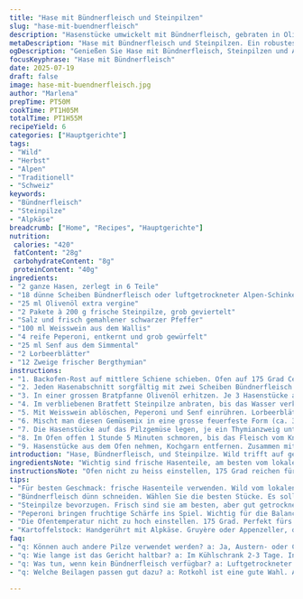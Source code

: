 ```yaml
---
title: "Hase mit Bündnerfleisch und Steinpilzen"
slug: "hase-mit-buendnerfleisch"
description: "Hasenstücke umwickelt mit Bündnerfleisch, gebraten in Olivenöl. Steinpilze ersetzen Champignons, ergeben würzigen Biss. Tomaten werden durch frische Peperoni ersetzt, geben leichte Schärfe. Mit Weisswein abgelöscht, Aromaten wie Lorbeer und frisch geernteter Thymian aus den Alpen. Schmoren im Ofen bis Fleisch zart und saftig, begleitet von einer traditionellen Kartoffelstock, handgerührt mit Alpkäse. Würzig, kräftig, Alpine Gemütlichkeit im Teller. Ohne Gluten, ohne Milchprodukte, leicht säuerlich durch Dijon-Senf, passt zum herbstlichen Bergabend."
metaDescription: "Hase mit Bündnerfleisch und Steinpilzen. Ein robustes Gericht aus der Schweizer Alpenküche."
ogDescription: "Genießen Sie Hase mit Bündnerfleisch, Steinpilzen und Alpenkäse. Perfekt für kalte Herbstabende."
focusKeyphrase: "Hase mit Bündnerfleisch"
date: 2025-07-19
draft: false
image: hase-mit-buendnerfleisch.jpg
author: "Marlena"
prepTime: PT50M
cookTime: PT1H05M
totalTime: PT1H55M
recipeYield: 6
categories: ["Hauptgerichte"]
tags:
- "Wild"
- "Herbst"
- "Alpen"
- "Traditionell"
- "Schweiz"
keywords:
- "Bündnerfleisch"
- "Steinpilze"
- "Alpkäse"
breadcrumb: ["Home", "Recipes", "Hauptgerichte"]
nutrition: 
 calories: "420"
 fatContent: "28g"
 carbohydrateContent: "8g"
 proteinContent: "40g"
ingredients:
- "2 ganze Hasen, zerlegt in 6 Teile"
- "18 dünne Scheiben Bündnerfleisch oder luftgetrockneter Alpen-Schinken"
- "25 ml Olivenöl extra vergine"
- "2 Pakete à 200 g frische Steinpilze, grob geviertelt"
- "Salz und frisch gemahlener schwarzer Pfeffer"
- "100 ml Weisswein aus dem Wallis"
- "4 reife Peperoni, entkernt und grob gewürfelt"
- "25 ml Senf aus dem Simmental"
- "2 Lorbeerblätter"
- "12 Zweige frischer Bergthymian"
instructions:
- "1. Backofen-Rost auf mittlere Schiene schieben. Ofen auf 175 Grad Celsius vorheizen."
- "2. Jeden Hasenabschnitt sorgfältig mit zwei Scheiben Bündnerfleisch umwickeln. Fest mit Kochgarn zusammenbinden, damit nichts verrutscht beim Braten."
- "3. In einer grossen Bratpfanne Olivenöl erhitzen. Je 3 Hasenstücke auf einmal scharf anbraten bis Bündnerfleisch goldbraun und knusprig. Herausnehmen, beiseitestellen."
- "4. Im verbliebenen Bratfett Steinpilze anbraten, bis das Wasser verkocht ist. Nach Bedarf weiteres Öl zugeben. Mit Salz und Pfeffer würzen."
- "5. Mit Weisswein ablöschen, Peperoni und Senf einrühren. Lorbeerblätter und einige Thymianzweige dazugeben. Kurz aufkochen."
- "6. Mischt man diesen Gemüsemix in eine grosse feuerfeste Form (ca. 38 x 25 cm)."
- "7. Die Hasenstücke auf das Pilzgemüse legen, je ein Thymianzweig unter ein Bindfadenstück schieben."
- "8. Im Ofen offen 1 Stunde 5 Minuten schmoren, bis das Fleisch vom Knochen fällt."
- "9. Hasenstücke aus dem Ofen nehmen, Kochgarn entfernen. Zusammen mit Alpen-Kartoffelstock servieren."
introduction: "Hase, Bündnerfleisch, und Steinpilze. Wild trifft auf getrocknet, Erde trifft auf Bergwiese. Herkunft spürbar. Kein Schnickschnack, schlicht und robust. Für Tage, wo’s draussen nass und kalt, drinnen warm und gemütlich sein soll. Bündnerfleisch bringt salzige Tiefe, ersetzt die sonst oft verwendete Pancetta. Steinpilze stechen heraus, reich an Aroma und ein bisschen Erdig. Weisser Walliser Wein macht nicht fett. Senf – auch aus den Bergen – sorgt für Schärfe und Säure, ohne Milch oder Ei. Einfach, ehrlich. Schongarer-Effekt. Zeit braucht’s, sanftes Schmoren, bis Fleisch weich. Alpkäse Kartoffelstock dazu, gerne mit einem Stück Appenzeller oder Gruyère, der zieht Fäden und gibt Schmelz. Bergluft im Essen, pure Alpine Lebensfreude im Teller."
ingredientsNote: "Wichtig sind frische Hasenteile, am besten vom lokalen Jäger, Wild besser als Zucht. Bündnerfleisch wählt man dünn geschnitten, damit es beim Braten knusprig wird, aber nicht trocken. Steinpilze sind das Highlight – frisch oder gut getrocknet, vorher in Wasser ziehen lassen und gut ausdrücken. Peperoni machen’s interessant, fruchtige Schärfe, klassisch Tomaten ersetzt. Schweizer Weisswein, am besten aus dem Wallis – trocken, leicht mineralisch. Senf aus Simmental bringt spezielle Note, andere Sorten könnten zu scharf sein. Frischer Thymian der Höhe, aromaintensiv. Lorbeer gibt Tiefe, muss aber sparsam sein. Öl sollte mild sein, Olivenöl passt gut, bringt mediterranen Einschlag zum Alpen-Mix."
instructionsNote: "Ofen nicht zu heiss einstellen, 175 Grad reichen fürs Schmoren mit Farbe. Bund in Bündnerfleisch wickeln, das bindet Saft und Geschmack. Bindfaden festziehen, nicht zu eng, sonst Fleisch zerreisst. Braten in Portionen, sonst kühlt Pfanne ab, keine schöne Kruste. Steinpilze erst anbraten, bis Wasser weg, sonst verkocht’s und wird matschig. Dann Ablöschen mit Wein – viel Aroma. Peperoni geben nicht nur Farbe, sondern auch leichtes Feuer. Lorbeer und Thymian dürfen nicht fehlen, geben alpine Tiefe. Im Ofen darf Fleisch lange ziehen, bis zart. Nicht mit Alufolie abdecken, damit Bündnerfleisch knusprig bleibt. Nach Garzeit Bindfäden entfernen, sonst schwer essen. Kartoffelstock mit Alpenkäse cremig rühren, passt perfekt zur feinen Wildsauce."
tips:
- "Für besten Geschmack: frische Hasenteile verwenden. Wild vom lokalen Jäger. Die Qualität macht einen großen Unterschied. Achten Sie auf die Frische. Geben Sie dem Fleisch die Chance, sein Aroma zu entfalten."
- "Bündnerfleisch dünn schneiden. Wählen Sie die besten Stücke. Es soll beim Braten knusprig werden. Nicht zu trocken, aber goldbraun. Das bringt den herzhaften, salzigen Geschmack ins Gericht. Eine Herausforderung, die sich lohnt."
- "Steinpilze bevorzugen. Frisch sind sie am besten, aber gut getrocknete taugen auch. Vor dem Kochprozess in Wasser ziehen. Gut abtropfen, damit das Gericht nicht matschig wird. Sie sind das Herzstück einer aromatischen Sauce."
- "Peperoni bringen fruchtige Schärfe ins Spiel. Wichtig für die Balance. Grosse, reife Peperoni verwenden. Tomaten waren früher Standard, aber die Peperoni machen’s spannend. Einfach im Geschmack, aber mit Tiefe."
- "Die Ofentemperatur nicht zu hoch einstellen. 175 Grad. Perfekt fürs langsame Schmoren. Es gibt Zeit, für zartes, saftiges Fleisch. Halten Sie die Ofentür nicht zu lange offen."
- "Kartoffelstock: Handgerührt mit Alpkäse. Gruyère oder Appenzeller, das gibt Geschmack. Die Konsistenz soll cremig sein. Er bietet eine harmonische Verbindung zum Wildgericht. Timing ist hier wichtig für die perfekte Textur."
faq:
- "q: Können auch andere Pilze verwendet werden? a: Ja, Austern- oder Champignons sind in Ordnung. Aber Steinpilze haben mehr Geschmack. Sie bringen das alpine Aroma. Die Wahl ist wichtig. Achten Sie auf die Frische."
- "q: Wie lange ist das Gericht haltbar? a: Im Kühlschrank 2-3 Tage. In einem luftdichten Behälter lagern. Alternativ einfrieren, aber die Struktur verändert sich. Vor dem Verzehr gut aufwärmen."
- "q: Was tun, wenn kein Bündnerfleisch verfügbar? a: Luftgetrockneter Schinken ist möglich. Vielleicht auchSpeck? Geschmack wird anders, aber es ist eine Lösung. Die Schweizer Tradition bleibt wichtig."
- "q: Welche Beilagen passen gut dazu? a: Rotkohl ist eine gute Wahl. Auch Sellerie oder Blumenkohl passen gut. Sie ergänzen die kräftigen Aromen. Freuen Sie sich auf eine alpine Vielfalt."

---
```

